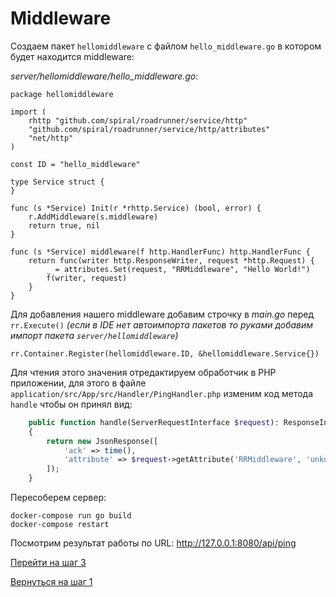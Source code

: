 # Middleware

Создаем пакет `hellomiddleware` с файлом `hello_middleware.go` в котором будет находится middleware:

_server/hellomiddleware/hello_middleware.go_:
```golang
package hellomiddleware

import (
	rhttp "github.com/spiral/roadrunner/service/http"
	"github.com/spiral/roadrunner/service/http/attributes"
	"net/http"
)

const ID = "hello_middleware"

type Service struct {
}

func (s *Service) Init(r *rhttp.Service) (bool, error) {
	r.AddMiddleware(s.middleware)
	return true, nil
}

func (s *Service) middleware(f http.HandlerFunc) http.HandlerFunc {
	return func(writer http.ResponseWriter, request *http.Request) {
		_ = attributes.Set(request, "RRMiddleware", "Hello World!")
		f(writer, request)
	}
}
```

Для добавления нашего middleware добавим строчку в _main.go_ перед `rr.Execute()` _(если в IDE нет автоимпорта пакетов то руками добавим импорт пакета `server/hellomiddleware`)_

    rr.Container.Register(hellomiddleware.ID, &hellomiddleware.Service{})

Для чтения этого значения отредактируем обработчик в PHP приложении, для этого в файле `application/src/App/src/Handler/PingHandler.php` изменим код метода `handle` чтобы он принял вид:

```php
    public function handle(ServerRequestInterface $request): ResponseInterface
    {
        return new JsonResponse([
            'ack' => time(),
            'attribute' => $request->getAttribute('RRMiddleware', 'unknown'),
        ]);
    }
```

Пересоберем сервер:

    docker-compose run go build
    docker-compose restart
    
Посмотрим результат работы по URL: http://127.0.0.1:8080/api/ping

[Перейти на шаг 3](https://github.com/keanor/roadrunner-workshop/blob/master/steps/3.md)

[Вернуться на шаг 1](https://github.com/keanor/roadrunner-workshop/blob/master/steps/1.md)
